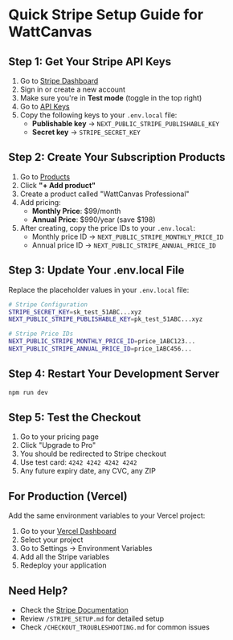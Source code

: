 # Quick Stripe Setup Guide for WattCanvas

## Step 1: Get Your Stripe API Keys

1. Go to [Stripe Dashboard](https://dashboard.stripe.com/)
2. Sign in or create a new account
3. Make sure you're in **Test mode** (toggle in the top right)
4. Go to [API Keys](https://dashboard.stripe.com/test/apikeys)
5. Copy the following keys to your `.env.local` file:
   - **Publishable key** → `NEXT_PUBLIC_STRIPE_PUBLISHABLE_KEY`
   - **Secret key** → `STRIPE_SECRET_KEY`

## Step 2: Create Your Subscription Products

1. Go to [Products](https://dashboard.stripe.com/test/products)
2. Click **"+ Add product"**
3. Create a product called "WattCanvas Professional"
4. Add pricing:
   - **Monthly Price**: $99/month
   - **Annual Price**: $990/year (save $198)
5. After creating, copy the price IDs to your `.env.local`:
   - Monthly price ID → `NEXT_PUBLIC_STRIPE_MONTHLY_PRICE_ID`
   - Annual price ID → `NEXT_PUBLIC_STRIPE_ANNUAL_PRICE_ID`

## Step 3: Update Your .env.local File

Replace the placeholder values in your `.env.local` file:

```bash
# Stripe Configuration
STRIPE_SECRET_KEY=sk_test_51ABC...xyz
NEXT_PUBLIC_STRIPE_PUBLISHABLE_KEY=pk_test_51ABC...xyz

# Stripe Price IDs
NEXT_PUBLIC_STRIPE_MONTHLY_PRICE_ID=price_1ABC123...
NEXT_PUBLIC_STRIPE_ANNUAL_PRICE_ID=price_1ABC456...
```

## Step 4: Restart Your Development Server

```bash
npm run dev
```

## Step 5: Test the Checkout

1. Go to your pricing page
2. Click "Upgrade to Pro"
3. You should be redirected to Stripe checkout
4. Use test card: `4242 4242 4242 4242`
5. Any future expiry date, any CVC, any ZIP

## For Production (Vercel)

Add the same environment variables to your Vercel project:

1. Go to your [Vercel Dashboard](https://vercel.com/dashboard)
2. Select your project
3. Go to Settings → Environment Variables
4. Add all the Stripe variables
5. Redeploy your application

## Need Help?

- Check the [Stripe Documentation](https://stripe.com/docs)
- Review `/STRIPE_SETUP.md` for detailed setup
- Check `/CHECKOUT_TROUBLESHOOTING.md` for common issues